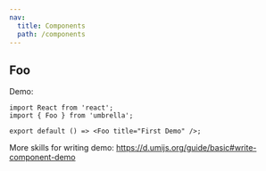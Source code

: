 ```yaml
---
nav:
  title: Components
  path: /components
---
```


## Foo

Demo:

```tsx
import React from 'react';
import { Foo } from 'umbrella';

export default () => <Foo title="First Demo" />;
```

More skills for writing demo: https://d.umijs.org/guide/basic#write-component-demo
